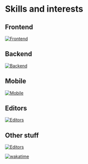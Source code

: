 # Skills and interests

## Frontend
[![Frontend](https://skillicons.dev/icons?i=html,css,sass,tailwind,js,ts,nodejs,astro,vue,nuxtjs,react,nextjs&theme=dark&perline=6)](https://skillicons.dev)
## Backend
[![Backend](https://skillicons.dev/icons?i=go,py,rust,postgres,redis,docker,nginx,grafana,prometheus&theme=dark&perline=6)](https://skillicons.dev)
## Mobile
[![Mobile](https://skillicons.dev/icons?i=flutter&theme=dark)](https://skillicons.dev)
## Editors
[![Editors](https://skillicons.dev/icons?i=vscode,neovim&theme=dark)](https://skillicons.dev)
## Other stuff
[![Editors](https://skillicons.dev/icons?i=git,obsidian,figma,ps&theme=dark&perline=6)](https://skillicons.dev)

[![wakatime](https://wakatime.com/badge/user/018b3b49-c58e-43c0-bcc1-443ae633a752.svg)](https://wakatime.com/@018b3b49-c58e-43c0-bcc1-443ae633a752)

